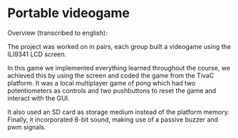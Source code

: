 # Portable videogame
Overview (transcribed to english):

The project was worked on in pairs, each group built a videogame using
the ILI9341 LCD screen.

In this game we implemented everything learned throughout the course, we achieved this by using the screen and coded the game from the TivaC platform.
It was a local multiplayer game of pong which had two potentiometers as controls and two pushbuttons to reset the game and interact with the GUI.

It also used an SD card as storage medium instead of the platform memory. Finally, it incorporated 8-bit sound, making use of a passive buzzer
and pwm signals.
